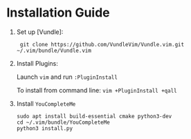 # Installation Guide

1. Set up [Vundle]:

   ` git clone https://github.com/VundleVim/Vundle.vim.git ~/.vim/bundle/Vundle.vim`

2. Install Plugins:

   Launch `vim` and run `:PluginInstall`

   To install from command line: `vim +PluginInstall +qall`
   
3. Install `YouCompleteMe`
    ```
    sudo apt install build-essential cmake python3-dev
    cd ~/.vim/bundle/YouCompleteMe
    python3 install.py
    ```

